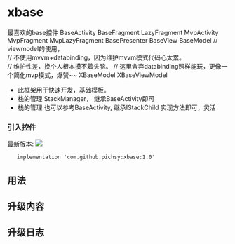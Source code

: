 # xbase
最喜欢的base控件
BaseActivity
BaseFragment
LazyFragment
MvpActivity
MvpFragment
MvpLazyFragment
BasePresenter
BaseView
BaseModel
// viewmodel的使用，<br>
// 不使用mvvm+databinding，因为维护mvvm模式代码心太累。<br>
// 维护性差，换个人根本摸不着头脑。
// 这里舍弃databinding照样能玩，更像一个简化mvp模式，爆赞~~
XBaseModel
XBaseViewModel
- 此框架用于快速开发，基础模板。
- 栈的管理 StackManager， 继承BaseActivity即可
- 栈的管理 也可以参考BaseActivity, 继承IStackChild 实现方法即可，灵活


### 引入控件
最新版本:  [![](https://jitpack.io/v/pichsy/xbase.svg)](https://jitpack.io/#pichsy/xbase)

        
        
       implementation 'com.github.pichsy:xbase:1.0'
       

## 用法
      


## 升级内容

## 升级日志
